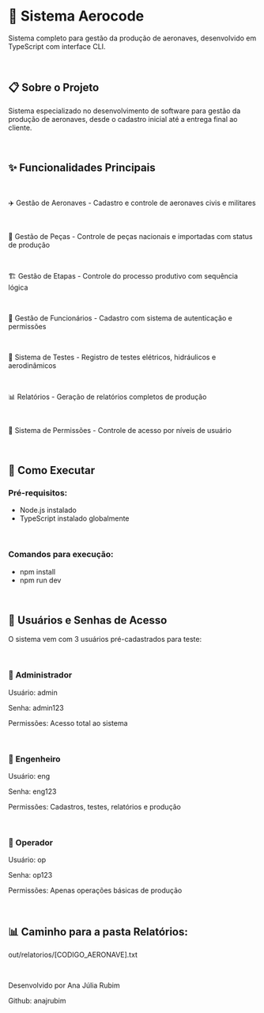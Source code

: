 <h1> 🚀 Sistema Aerocode </h1>

Sistema completo para gestão da produção de aeronaves, desenvolvido em TypeScript com interface CLI.

<br>

<h2> 📋 Sobre o Projeto </h2>

Sistema especializado no desenvolvimento de software para gestão da produção de aeronaves, desde o cadastro inicial até a entrega final ao cliente.

<br>

<h2>✨ Funcionalidades Principais</h2>

<br>

✈️ Gestão de Aeronaves - Cadastro e controle de aeronaves civis e militares

<br>

🔩 Gestão de Peças - Controle de peças nacionais e importadas com status de produção

<br>

🏗️ Gestão de Etapas - Controle do processo produtivo com sequência lógica

<br>

👥 Gestão de Funcionários - Cadastro com sistema de autenticação e permissões

<br>

🧪 Sistema de Testes - Registro de testes elétricos, hidráulicos e aerodinâmicos

<br>

📊 Relatórios - Geração de relatórios completos de produção

<br>

🔐 Sistema de Permissões - Controle de acesso por níveis de usuário

<br>

<h2>🚀 Como Executar</h2>

<h3> Pré-requisitos: </h3>

- Node.js instalado
- TypeScript instalado globalmente

<br>

<h3> Comandos para execução: </h3>

- npm install
- npm run dev

<br>

<h2>🔐 Usuários e Senhas de Acesso</h2>

O sistema vem com 3 usuários pré-cadastrados para teste:

<br>

<h3> 👑 Administrador </h3>

Usuário: admin

Senha: admin123

Permissões: Acesso total ao sistema

<br>

<h3> 🔧 Engenheiro </h3>

Usuário: eng

Senha: eng123

Permissões: Cadastros, testes, relatórios e produção

<br>

<h3>👷 Operador </h3>

Usuário: op

Senha: op123

Permissões: Apenas operações básicas de produção

<br>

<h2>📊 Caminho para a pasta Relatórios: </h2>

out/relatorios/[CODIGO_AERONAVE].txt

<br>

Desenvolvido por Ana Júlia Rubim 

Github: anajrubim
